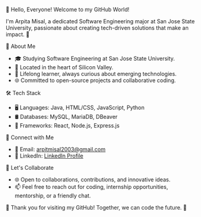 👋 Hello, Everyone! Welcome to my GitHub World! 

I'm Arpita Misal, a dedicated Software Engineering major at San Jose State University, passionate about creating tech-driven solutions that make an impact. 🚀

🌟 About Me
- 🎓 Studying Software Engineering at San Jose State University.
- 🌆 Located in the heart of Silicon Valley.
- 🧠 Lifelong learner, always curious about emerging technologies.
- 🌐 Committed to open-source projects and collaborative coding.

<!-- + 💼 Professional Experience
- 💼 [Previous Job/Internship 1]: Mention where you've worked and what you did.
- 💼 [Previous Job/Internship 2]: Highlight your experiences and skills. + -->

🛠️ Tech Stack
- 🖥️ Languages: Java, HTML/CSS, JavaScript, Python
- 🛢️ Databases: MySQL, MariaDB, DBeaver
- 🚀 Frameworks: React, Node.js, Express.js
<!-- + - ☁️ Cloud: AWS, Azure
- 🧪 Testing: Jest, JUnit + -->

<!-- + 🚀 Achievements
- 🏆 [List any notable achievements, awards, or hackathons you've participated in.] + -->

<!-- + 🔍 Projects
- 💼 [Project 1]: Describe your project, its technologies, and the problem it solves.
- 💼 [Project 2]: Highlight another project and its impact.
- [Add more projects as necessary] + -->

👥 Connect with Me
- 📧 Email: arpitmisal2003@gmail.com
- 💼 LinkedIn: [LinkedIn Profile](https://www.linkedin.com/in/arpita-misal)

💬 Let's Collaborate
- 🌐 Open to collaborations, contributions, and innovative ideas.
- 📫 Feel free to reach out for coding, internship opportunities, mentorship, or a friendly chat.

🌠 Thank you for visiting my GitHub! Together, we can code the future. 🌟

